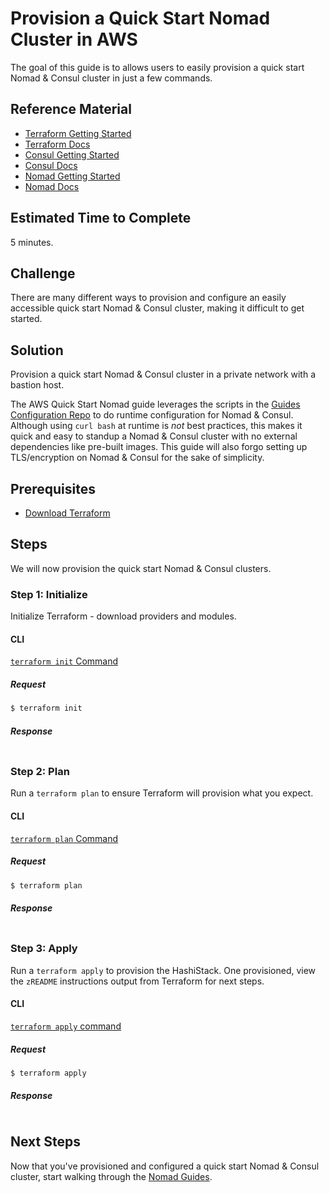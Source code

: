 # Provision a Quick Start Nomad Cluster in AWS

The goal of this guide is to allows users to easily provision a quick start Nomad & Consul cluster in just a few commands.

## Reference Material

- [Terraform Getting Started](https://www.terraform.io/intro/getting-started/install.html)
- [Terraform Docs](https://www.terraform.io/docs/index.html)
- [Consul Getting Started](https://www.consul.io/intro/getting-started/install.html)
- [Consul Docs](https://www.consul.io/docs/index.html)
- [Nomad Getting Started](https://www.nomadproject.io/intro/getting-started/install.html)
- [Nomad Docs](https://www.nomadproject.io/docs/index.html)

## Estimated Time to Complete

5 minutes.

## Challenge

There are many different ways to provision and configure an easily accessible quick start Nomad & Consul cluster, making it difficult to get started.

## Solution

Provision a quick start Nomad & Consul cluster in a private network with a bastion host.

The AWS Quick Start Nomad guide leverages the scripts in the [Guides Configuration Repo](https://github.com/hashicorp/guides-configuration) to do runtime configuration for Nomad & Consul. Although using `curl bash` at runtime is _not_ best practices, this makes it quick and easy to standup a Nomad & Consul cluster with no external dependencies like pre-built images. This guide will also forgo setting up TLS/encryption on Nomad & Consul for the sake of simplicity.

## Prerequisites

- [Download Terraform](https://www.terraform.io/downloads.html)

## Steps

We will now provision the quick start Nomad & Consul clusters.

### Step 1: Initialize

Initialize Terraform - download providers and modules.

#### CLI

[`terraform init` Command](https://www.terraform.io/docs/commands/init.html)

##### Request

```sh
$ terraform init
```

##### Response
```
```

### Step 2: Plan

Run a `terraform plan` to ensure Terraform will provision what you expect.

#### CLI

[`terraform plan` Command](https://www.terraform.io/docs/commands/plan.html)

##### Request

```sh
$ terraform plan
```

##### Response
```
```

### Step 3: Apply

Run a `terraform apply` to provision the HashiStack. One provisioned, view the `zREADME` instructions output from Terraform for next steps.

#### CLI

[`terraform apply` command](https://www.terraform.io/docs/commands/apply.html)

##### Request

```sh
$ terraform apply
```

##### Response
```
```

## Next Steps

Now that you've provisioned and configured a quick start Nomad & Consul cluster, start walking through the [Nomad Guides](https://www.nomadproject.io/guides/index.html).
